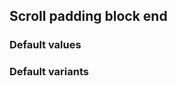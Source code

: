 ## Scroll padding block end

<!-- <values.scrollPaddingBlockEnd> -->
### Default values

<!-- </values.scrollPaddingBlockEnd> -->

<!-- <variants.scrollPaddingBlockEnd> -->
### Default variants

<!-- </variants.scrollPaddingBlockEnd> -->

